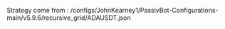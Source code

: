 Strategy come from : /configs/JohnKearney1/PassivBot-Configurations-main/v5.9.6/recursive_grid/ADAUSDT.json